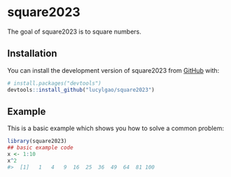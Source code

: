 
<!-- README.md is generated from README.Rmd. Please edit that file -->

# square2023

<!-- badges: start -->
<!-- badges: end -->

The goal of square2023 is to square numbers.

## Installation

You can install the development version of square2023 from
[GitHub](https://github.com/) with:

``` r
# install.packages("devtools")
devtools::install_github("lucylgao/square2023")
```

## Example

This is a basic example which shows you how to solve a common problem:

``` r
library(square2023)
## basic example code
x <- 1:10 
x^2
#>  [1]   1   4   9  16  25  36  49  64  81 100
```
